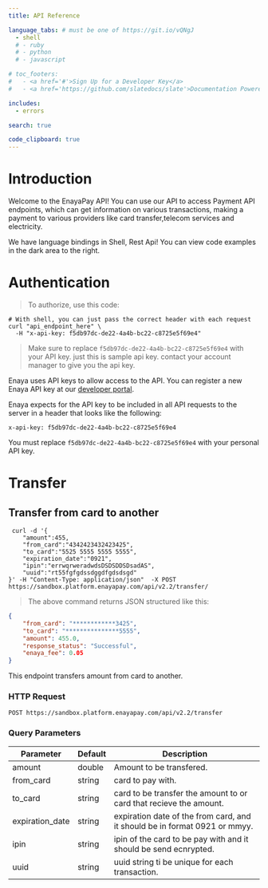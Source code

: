 ```yaml
---
title: API Reference

language_tabs: # must be one of https://git.io/vQNgJ
  - shell
  # - ruby
  # - python
  # - javascript

# toc_footers:
#   - <a href='#'>Sign Up for a Developer Key</a>
#   - <a href='https://github.com/slatedocs/slate'>Documentation Powered by Slate</a>

includes:
  - errors

search: true

code_clipboard: true
---
```


# Introduction

Welcome to the EnayaPay API! You can use our API to access Payment API endpoints, which can get information on various transactions, making a payment to various providers like card transfer,telecom services and electricity.

We have language bindings in Shell, Rest Api! You can view code examples in the dark area to the right.


# Authentication

> To authorize, use this code:

<!-- ```ruby
require 'Enaya'

api = Enaya::APIClient.authorize!('meowmeowmeow')
```

```python
import Enaya

api = Enaya.authorize('f5db97dc-de22-4a4b-bc22-c8725e5f69e4')
``` -->

```shell
# With shell, you can just pass the correct header with each request
curl "api_endpoint_here" \
  -H "x-api-key: f5db97dc-de22-4a4b-bc22-c8725e5f69e4"
```
<!-- 
```javascript
const Enaya = require('Enaya');

let api = Enaya.authorize('f5db97dc-de22-4a4b-bc22-c8725e5f69e4');
``` -->

> Make sure to replace `f5db97dc-de22-4a4b-bc22-c8725e5f69e4` with your API key. just this is sample api key. contact your account manager to give you the api key.

Enaya uses API keys to allow access to the API. You can register a new Enaya API key at our [developer portal](http://enayapay.com/).

Enaya expects for the API key to be included in all API requests to the server in a header that looks like the following:

`x-api-key: f5db97dc-de22-4a4b-bc22-c8725e5f69e4`

<aside class="notice">
You must replace <code>f5db97dc-de22-4a4b-bc22-c8725e5f69e4</code> with your personal API key.
</aside>

# Transfer

## Transfer from card to another

<!-- 
```ruby
require 'Enaya'

api = Enaya::APIClient.authorize!('meowmeowmeow')
api.kittens.get
```

```python
import Enaya

api = Enaya.authorize('meowmeowmeow')
api.kittens.get()
``` -->

```shell
 curl -d '{
	"amount":455,
	"from_card":"4342423432423425",
	"to_card":"5525 5555 5555 5555",
	"expiration_date":"0921",
	"ipin":"errwqrweradwdsDSDSDDSDsadAS",
	"uuid":"rt55fgfgdssdggdfgdsdsgd"
}' -H "Content-Type: application/json"  -X POST https://sandbox.platform.enayapay.com/api/v2.2/transfer/ 
```

<!-- ```javascript
const Enaya = require('Enaya');

let api = Enaya.authorize('meowmeowmeow');
let kittens = api.kittens.get();
``` -->

> The above command returns JSON structured like this:

```json
{
	"from_card": "************3425",
	"to_card": "***************5555",
	"amount": 455.0,
	"response_status": "Successful",
	"enaya_fee": 0.05
} 
```

This endpoint transfers amount from card to another.

### HTTP Request

`POST https://sandbox.platform.enayapay.com/api/v2.2/transfer`

### Query Parameters

Parameter | Default | Description
--------- | ------- | -----------
amount | double | Amount to be transfered.
from_card | string | card to pay with.
to_card | string | card to be transfer the amount to or card that recieve the amount.
expiration_date | string | expiration date of the from card, and it should be in format 0921 or mmyy.
ipin | string | ipin of the card to be pay with and it should be send ecnrypted.
uuid | string | uuid string ti be unique for each transaction.

<!-- <aside class="success">
Remember — a happy kitten is an authenticated kitten!
</aside> -->
<!-- 
## Get a Specific Kitten

```ruby
require 'Enaya'

api = Enaya::APIClient.authorize!('meowmeowmeow')
api.kittens.get(2)
```

```python
import Enaya

api = Enaya.authorize('meowmeowmeow')
api.kittens.get(2)
```

```shell
curl "http://example.com/api/kittens/2" \
  -H "Authorization: meowmeowmeow"
```

```javascript
const Enaya = require('Enaya');

let api = Enaya.authorize('meowmeowmeow');
let max = api.kittens.get(2);
```

> The above command returns JSON structured like this:

```json
{
  "id": 2,
  "name": "Max",
  "breed": "unknown",
  "fluffiness": 5,
  "cuteness": 10
}
```

This endpoint retrieves a specific kitten.

<aside class="warning">Inside HTML code blocks like this one, you can't use Markdown, so use <code>&lt;code&gt;</code> blocks to denote code.</aside>

### HTTP Request

`GET http://example.com/kittens/<ID>`

### URL Parameters

Parameter | Description
--------- | -----------
ID | The ID of the kitten to retrieve

## Delete a Specific Kitten

```ruby
require 'Enaya'

api = Enaya::APIClient.authorize!('meowmeowmeow')
api.kittens.delete(2)
```

```python
import Enaya

api = Enaya.authorize('meowmeowmeow')
api.kittens.delete(2)
```

```shell
curl "http://example.com/api/kittens/2" \
  -X DELETE \
  -H "Authorization: meowmeowmeow"
```

```javascript
const Enaya = require('Enaya');

let api = Enaya.authorize('meowmeowmeow');
let max = api.kittens.delete(2);
```

> The above command returns JSON structured like this:

```json
{
  "id": 2,
  "deleted" : ":("
}
```

This endpoint deletes a specific kitten.

### HTTP Request

`DELETE http://example.com/kittens/<ID>`

### URL Parameters

Parameter | Description
--------- | -----------
ID | The ID of the kitten to delete




---------------- -->

